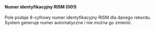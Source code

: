 #### Numer identyfikacyjny RISM (001)

Pole podaje 8-cyfrowy numer identyfikacyjny RISM dla danego rekordu. System generuje numer automatyczne i nie można go zmienić.